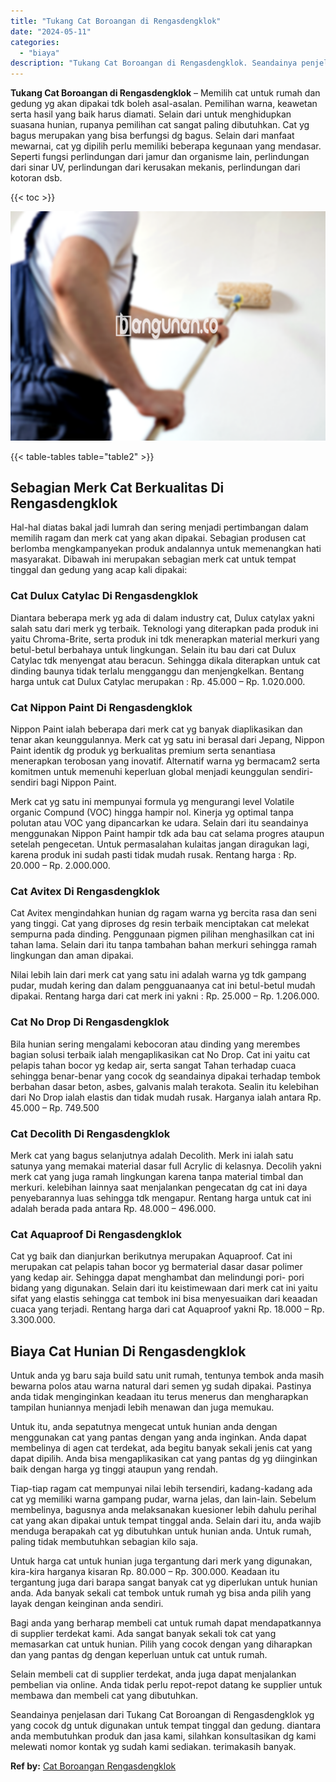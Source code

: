 ```yaml
---
title: "Tukang Cat Boroangan di Rengasdengklok"
date: "2024-05-11"
categories: 
  - "biaya"
description: "Tukang Cat Boroangan di Rengasdengklok. Seandainya penjelasan dari Tukang Cat Boroangan di Rengasdengklok yg yang cocok dg untuk digunakan untuk tempat tingg..."
---
```


**Tukang Cat Boroangan di Rengasdengklok** – Memilih cat untuk rumah dan gedung yg akan dipakai tdk boleh asal-asalan. Pemilihan warna, keawetan serta hasil yang baik harus diamati. Selain dari untuk menghidupkan suasana hunian, rupanya pemilihan cat sangat paling dibutuhkan. Cat yg bagus merupakan yang bisa berfungsi dg bagus. Selain dari manfaat mewarnai, cat yg dipilih perlu memiliki beberapa kegunaan yang mendasar. Seperti fungsi perlindungan dari jamur dan organisme lain, perlindungan dari sinar UV, perlindungan dari kerusakan mekanis, perlindungan dari kotoran dsb.

{{< toc >}}

![Tukang Cat Boroangan di Rengasdengklok](/images/jasa-cat-murah02.png)

{{< table-tables table="table2" >}}

## Sebagian Merk Cat Berkualitas Di Rengasdengklok

Hal-hal diatas bakal jadi lumrah dan sering menjadi pertimbangan dalam memilih ragam dan merk cat yang akan dipakai. Sebagian produsen cat berlomba mengkampanyekan produk andalannya untuk memenangkan hati masyarakat. Dibawah ini merupakan sebagian merk cat untuk tempat tinggal dan gedung yang acap kali dipakai:

### Cat Dulux Catylac Di Rengasdengklok

Diantara beberapa merk yg ada di dalam industry cat, Dulux catylax yakni salah satu dari merk yg terbaik. Teknologi yang diterapkan pada produk ini yaitu Chroma-Brite, serta produk ini tdk menerapkan material merkuri yang betul-betul berbahaya untuk lingkungan. Selain itu bau dari cat Dulux Catylac tdk menyengat atau beracun. Sehingga dikala diterapkan untuk cat dinding baunya tidak terlalu mengganggu dan menjengkelkan. Bentang harga untuk cat Dulux Catylac merupakan : Rp. 45.000 – Rp. 1.020.000.

### Cat Nippon Paint Di Rengasdengklok

Nippon Paint ialah beberapa dari merk cat yg banyak diaplikasikan dan tenar akan keunggulannya. Merk cat yg satu ini berasal dari Jepang, Nippon Paint identik dg produk yg berkualitas premium serta senantiasa menerapkan terobosan yang inovatif. Alternatif warna yg bermacam2 serta komitmen untuk memenuhi keperluan global menjadi keunggulan sendiri-sendiri bagi Nippon Paint.

Merk cat yg satu ini mempunyai formula yg mengurangi level Volatile organic Compund (VOC) hingga hampir nol. Kinerja yg optimal tanpa polutan atau VOC yang dipancarkan ke udara. Selain dari itu seandainya menggunakan Nippon Paint hampir tdk ada bau cat selama progres ataupun setelah pengecetan. Untuk permasalahan kulaitas jangan diragukan lagi, karena produk ini sudah pasti tidak mudah rusak. Rentang harga : Rp. 20.000 – Rp. 2.000.000.

### Cat Avitex Di Rengasdengklok

Cat Avitex mengindahkan hunian dg ragam warna yg bercita rasa dan seni yang tinggi. Cat yang diproses dg resin terbaik menciptakan cat melekat sempurna pada dinding. Penggunaan pigmen pilihan menghasilkan cat ini tahan lama. Selain dari itu tanpa tambahan bahan merkuri sehingga ramah lingkungan dan aman dipakai.

Nilai lebih lain dari merk cat yang satu ini adalah warna yg tdk gampang pudar, mudah kering dan dalam pengguanaanya cat ini betul-betul mudah dipakai. Rentang harga dari cat merk ini yakni : Rp. 25.000 – Rp. 1.206.000.

### Cat No Drop Di Rengasdengklok

Bila hunian sering mengalami kebocoran atau dinding yang merembes bagian solusi terbaik ialah mengaplikasikan cat No Drop. Cat ini yaitu cat pelapis tahan bocor yg kedap air, serta sangat Tahan terhadap cuaca sehingga benar-benar yang cocok dg seandainya dipakai terhadap tembok berbahan dasar beton, asbes, galvanis malah terakota. Sealin itu kelebihan dari No Drop ialah elastis dan tidak mudah rusak. Harganya ialah antara Rp. 45.000 – Rp. 749.500

### Cat Decolith Di Rengasdengklok

Merk cat yang bagus selanjutnya adalah Decolith. Merk ini ialah satu satunya yang memakai material dasar full Acrylic di kelasnya. Decolih yakni merk cat yang juga ramah lingkungan karena tanpa material timbal dan merkuri. kelebihan lainnya saat menjalankan pengecatan dg cat ini daya penyebarannya luas sehingga tdk mengapur. Rentang harga untuk cat ini adalah berada pada antara Rp. 48.000 – 496.000.

### Cat Aquaproof Di Rengasdengklok

Cat yg baik dan dianjurkan berikutnya merupakan Aquaproof. Cat ini merupakan cat pelapis tahan bocor yg bermaterial dasar dasar polimer yang kedap air. Sehingga dapat menghambat dan melindungi pori- pori bidang yang digunakan. Selain dari itu keistimewaan dari merk cat ini yaitu sifat yang elastis sehingga cat tembok ini bisa menyesuaikan dari keaadan cuaca yang terjadi. Rentang harga dari cat Aquaproof yakni Rp. 18.000 – Rp. 3.300.000.

## Biaya Cat Hunian Di Rengasdengklok

Untuk anda yg baru saja build satu unit rumah, tentunya tembok anda masih bewarna polos atau warna natural dari semen yg sudah dipakai. Pastinya anda tidak menginginkan keadaan itu terus menerus dan mengharapkan tampilan huniannya menjadi lebih menawan dan juga memukau.

Untuk itu, anda sepatutnya mengecat untuk hunian anda dengan menggunakan cat yang pantas dengan yang anda inginkan. Anda dapat membelinya di agen cat terdekat, ada begitu banyak sekali jenis cat yang dapat dipilih. Anda bisa mengaplikasikan cat yang pantas dg yg diinginkan baik dengan harga yg tinggi ataupun yang rendah.

Tiap-tiap ragam cat mempunyai nilai lebih tersendiri, kadang-kadang ada cat yg memiliki warna gampang pudar, warna jelas, dan lain-lain. Sebelum membelinya, bagusnya anda melaksanakan kuesioner lebih dahulu perihal cat yang akan dipakai untuk tempat tinggal anda. Selain dari itu, anda wajib menduga berapakah cat yg dibutuhkan untuk hunian anda. Untuk rumah, paling tidak membutuhkan sebagian kilo saja.

Untuk harga cat untuk hunian juga tergantung dari merk yang digunakan, kira-kira harganya kisaran Rp. 80.000 – Rp. 300.000. Keadaan itu tergantung juga dari barapa sangat banyak cat yg diperlukan untuk hunian anda. Ada banyak sekali cat tembok untuk rumah yg bisa anda pilih yang layak dengan keinginan anda sendiri.

Bagi anda yang berharap membeli cat untuk rumah dapat mendapatkannya di supplier terdekat kami. Ada sangat banyak sekali tok cat yang memasarkan cat untuk hunian. Pilih yang cocok dengan yang diharapkan dan yang pantas dg dengan keperluan untuk cat untuk rumah.

Selain membeli cat di supplier terdekat, anda juga dapat menjalankan pembelian via online. Anda tidak perlu repot-repot datang ke supplier untuk membawa dan membeli cat yang dibutuhkan.

Seandainya penjelasan dari Tukang Cat Boroangan di Rengasdengklok yg yang cocok dg untuk digunakan untuk tempat tinggal dan gedung. diantara anda membutuhkan produk dan jasa kami, silahkan konsultasikan dg kami melewati nomor kontak yg sudah kami sediakan. terimakasih banyak.

**Ref by:** [Cat Boroangan Rengasdengklok](https://id.wikipedia.org/wiki/Cat)

